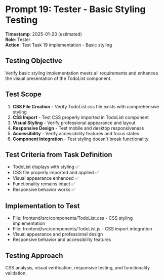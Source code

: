 # Prompt 19: Tester - Basic Styling Testing
**Timestamp**: 2025-01-23 (estimated)  
**Role**: Tester  
**Action**: Test Task 19 implementation - Basic styling

## Testing Objective
Verify basic styling implementation meets all requirements and enhances the visual presentation of the TodoList component.

## Test Scope
1. **CSS File Creation** - Verify TodoList.css file exists with comprehensive styling
2. **CSS Import** - Test CSS properly imported in TodoList component
3. **Visual Styling** - Verify professional appearance and layout
4. **Responsive Design** - Test mobile and desktop responsiveness
5. **Accessibility** - Verify accessibility features and focus states
6. **Component Integration** - Test styling doesn't break functionality

## Test Criteria from Task Definition
- TodoList displays with styling ✅
- CSS file properly imported and applied ✅
- Visual appearance enhanced ✅
- Functionality remains intact ✅
- Responsive behavior works ✅

## Implementation to Test
- File: frontend/src/components/TodoList.css - CSS styling implementation
- File: frontend/src/components/TodoList.js - CSS import integration
- Visual appearance and professional design
- Responsive behavior and accessibility features

## Testing Approach
CSS analysis, visual verification, responsive testing, and functionality validation.